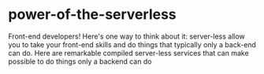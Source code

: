 # power-of-the-serverless
Front-end developers! Here's one way to think about it: server-less allow you to take your front-end skills and do things that typically only a back-end can do. Here are remarkable compiled server-less services that can make possible to do things only a backend can do
